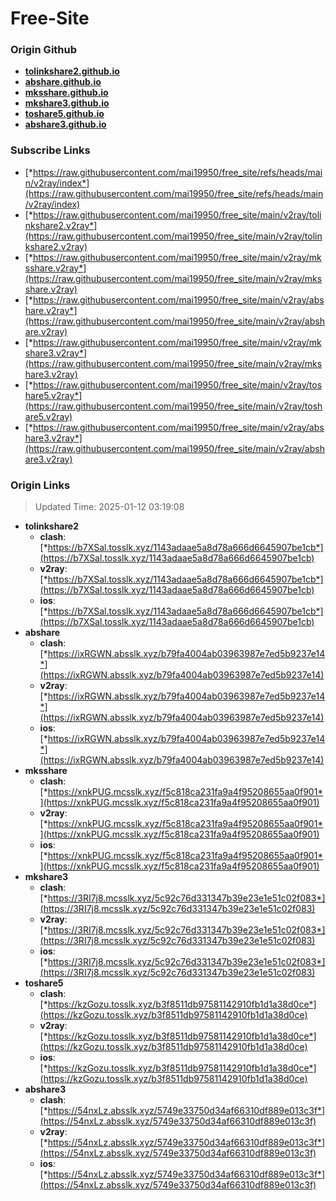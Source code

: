 # Free-Site

### Origin Github

- [**tolinkshare2.github.io**](https://github.com/tolinkshare2/tolinkshare2.github.io)
- [**abshare.github.io**](https://github.com/abshare/abshare.github.io)
- [**mksshare.github.io**](https://github.com/mksshare/mksshare.github.io)
- [**mkshare3.github.io**](https://github.com/mkshare3/mkshare3.github.io)
- [**toshare5.github.io**](https://github.com/toshare5/toshare5.github.io)
- [**abshare3.github.io**](https://github.com/abshare3/abshare3.github.io)

### Subscribe Links

- [*https://raw.githubusercontent.com/mai19950/free_site/refs/heads/main/v2ray/index*](https://raw.githubusercontent.com/mai19950/free_site/refs/heads/main/v2ray/index)
- [*https://raw.githubusercontent.com/mai19950/free_site/main/v2ray/tolinkshare2.v2ray*](https://raw.githubusercontent.com/mai19950/free_site/main/v2ray/tolinkshare2.v2ray)
- [*https://raw.githubusercontent.com/mai19950/free_site/main/v2ray/mksshare.v2ray*](https://raw.githubusercontent.com/mai19950/free_site/main/v2ray/mksshare.v2ray)
- [*https://raw.githubusercontent.com/mai19950/free_site/main/v2ray/abshare.v2ray*](https://raw.githubusercontent.com/mai19950/free_site/main/v2ray/abshare.v2ray)
- [*https://raw.githubusercontent.com/mai19950/free_site/main/v2ray/mkshare3.v2ray*](https://raw.githubusercontent.com/mai19950/free_site/main/v2ray/mkshare3.v2ray)
- [*https://raw.githubusercontent.com/mai19950/free_site/main/v2ray/toshare5.v2ray*](https://raw.githubusercontent.com/mai19950/free_site/main/v2ray/toshare5.v2ray)
- [*https://raw.githubusercontent.com/mai19950/free_site/main/v2ray/abshare3.v2ray*](https://raw.githubusercontent.com/mai19950/free_site/main/v2ray/abshare3.v2ray)

### Origin Links

> Updated Time: 2025-01-12 03:19:08

- **tolinkshare2**
  - **clash**: [*https://b7XSal.tosslk.xyz/1143adaae5a8d78a666d6645907be1cb*](https://b7XSal.tosslk.xyz/1143adaae5a8d78a666d6645907be1cb)
  - **v2ray**: [*https://b7XSal.tosslk.xyz/1143adaae5a8d78a666d6645907be1cb*](https://b7XSal.tosslk.xyz/1143adaae5a8d78a666d6645907be1cb)
  - **ios**: [*https://b7XSal.tosslk.xyz/1143adaae5a8d78a666d6645907be1cb*](https://b7XSal.tosslk.xyz/1143adaae5a8d78a666d6645907be1cb)
- **abshare**
  - **clash**: [*https://ixRGWN.absslk.xyz/b79fa4004ab03963987e7ed5b9237e14*](https://ixRGWN.absslk.xyz/b79fa4004ab03963987e7ed5b9237e14)
  - **v2ray**: [*https://ixRGWN.absslk.xyz/b79fa4004ab03963987e7ed5b9237e14*](https://ixRGWN.absslk.xyz/b79fa4004ab03963987e7ed5b9237e14)
  - **ios**: [*https://ixRGWN.absslk.xyz/b79fa4004ab03963987e7ed5b9237e14*](https://ixRGWN.absslk.xyz/b79fa4004ab03963987e7ed5b9237e14)
- **mksshare**
  - **clash**: [*https://xnkPUG.mcsslk.xyz/f5c818ca231fa9a4f95208655aa0f901*](https://xnkPUG.mcsslk.xyz/f5c818ca231fa9a4f95208655aa0f901)
  - **v2ray**: [*https://xnkPUG.mcsslk.xyz/f5c818ca231fa9a4f95208655aa0f901*](https://xnkPUG.mcsslk.xyz/f5c818ca231fa9a4f95208655aa0f901)
  - **ios**: [*https://xnkPUG.mcsslk.xyz/f5c818ca231fa9a4f95208655aa0f901*](https://xnkPUG.mcsslk.xyz/f5c818ca231fa9a4f95208655aa0f901)
- **mkshare3**
  - **clash**: [*https://3RI7j8.mcsslk.xyz/5c92c76d331347b39e23e1e51c02f083*](https://3RI7j8.mcsslk.xyz/5c92c76d331347b39e23e1e51c02f083)
  - **v2ray**: [*https://3RI7j8.mcsslk.xyz/5c92c76d331347b39e23e1e51c02f083*](https://3RI7j8.mcsslk.xyz/5c92c76d331347b39e23e1e51c02f083)
  - **ios**: [*https://3RI7j8.mcsslk.xyz/5c92c76d331347b39e23e1e51c02f083*](https://3RI7j8.mcsslk.xyz/5c92c76d331347b39e23e1e51c02f083)
- **toshare5**
  - **clash**: [*https://kzGozu.tosslk.xyz/b3f8511db97581142910fb1d1a38d0ce*](https://kzGozu.tosslk.xyz/b3f8511db97581142910fb1d1a38d0ce)
  - **v2ray**: [*https://kzGozu.tosslk.xyz/b3f8511db97581142910fb1d1a38d0ce*](https://kzGozu.tosslk.xyz/b3f8511db97581142910fb1d1a38d0ce)
  - **ios**: [*https://kzGozu.tosslk.xyz/b3f8511db97581142910fb1d1a38d0ce*](https://kzGozu.tosslk.xyz/b3f8511db97581142910fb1d1a38d0ce)
- **abshare3**
  - **clash**: [*https://54nxLz.absslk.xyz/5749e33750d34af66310df889e013c3f*](https://54nxLz.absslk.xyz/5749e33750d34af66310df889e013c3f)
  - **v2ray**: [*https://54nxLz.absslk.xyz/5749e33750d34af66310df889e013c3f*](https://54nxLz.absslk.xyz/5749e33750d34af66310df889e013c3f)
  - **ios**: [*https://54nxLz.absslk.xyz/5749e33750d34af66310df889e013c3f*](https://54nxLz.absslk.xyz/5749e33750d34af66310df889e013c3f)
